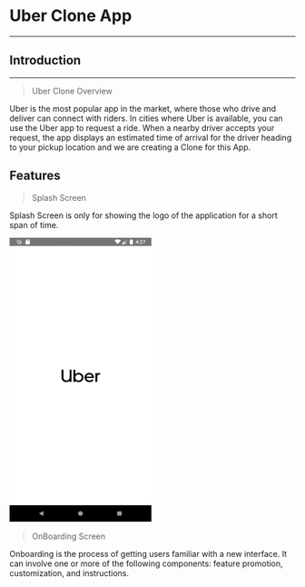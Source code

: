 # Uber Clone App
---

## Introduction
---

> Uber Clone Overview

Uber is the most popular app in the market, where those who drive and deliver can connect with riders. In cities where Uber is available, you can use the Uber app to request a ride. When a nearby driver accepts your request, the app displays an estimated time of arrival for the driver heading to your pickup location and we are creating a Clone for this App.

## Features

> Splash Screen

Splash Screen is only for showing the logo of the application for a short span of time.

<img src="https://github.com/MarvelApps-ReactNative/uber-clone-app/blob/main/screenshots/1.png" width="250" height="500" />


> OnBoarding Screen

Onboarding is the process of getting users familiar with a new interface. It can involve one or more of the following components: feature promotion, customization, and instructions.

